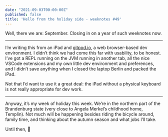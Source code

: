```yaml
---
date: "2021-09-03T00:00:00Z"
published: false
title: 'Hello from the holiday side - weeknotes #49'
---
```


Well, there we are: September. Closing in on a year of such weeknotes now.

---

I’m writing this from an iPad and [gitpod.io](https://gitpod.io), a web browser-based dev environment. I didn’t think we had come this far with usability, to be honest. I’ve got a REPL running on the JVM running in another tab, all the nice VSCode extensions and my own little dev environment and preferences, and I didn’t save anything when I closed the laptop Berlin and packed the iPad. 

Not that I’d want to use it a great deal: the iPad without a physical keyboard is not really appropriate for dev work.

---

Anyway, it’s my week of holiday this week. We’re in the northern part of the Brandenburg state (very close to Angela Merkel’s childhood home, Templin). Not much will be happening besides riding the bicycle around, family time, and thinking about the autumn season and what jobs I’ll take.

Until then, 👋